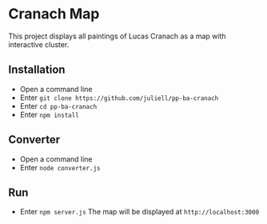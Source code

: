 # Cranach Map

This project displays all paintings of Lucas Cranach as a map with interactive cluster.

## Installation

* Open a command line
* Enter `git clone https://github.com/juliell/pp-ba-cranach`
* Enter `cd pp-ba-cranach`
* Enter `npm install`

## Converter
* Open a command line
* Enter `node converter.js`

## Run
* Enter `npm server.js`
The map will be displayed at `http://localhost:3000`
